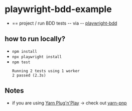 # playwright-bdd-example

* == project / run BDD tests -- via -- [playwright-bdd](https://github.com/vitalets/playwright-bdd)  

## how to run locally?

* `npm install`
* `npx playwright install`
* `npm test`
   ```
   Running 2 tests using 1 worker
   2 passed (2.3s)
   ```

## Notes

* if you are using [Yarn Plug'n'Play](https://yarnpkg.com/features/pnp) -> check out [yarn-pnp](https://github.com/vitalets/playwright-bdd-example/tree/yarn-pnp)
